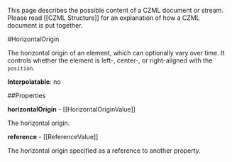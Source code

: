 This page describes the possible content of a CZML document or stream.  Please read [[CZML Structure]] for an explanation of how a CZML document is put together.

#HorizontalOrigin

The horizontal origin of an element, which can optionally vary over time.  It controls whether the element is left-, center-, or right-aligned with the `position`.

**Interpolatable**: no

##Properties

**horizontalOrigin** - [[HorizontalOriginValue]]

The horizontal origin.


**reference** - [[ReferenceValue]]

The horizontal origin specified as a reference to another property.


